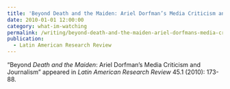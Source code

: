 ```yaml
---
title: 'Beyond Death and the Maiden: Ariel Dorfman’s Media Criticism and Journalism'
date: 2010-01-01 12:00:00
category: what-im-watching
permalink: /writing/beyond-death-and-the-maiden-ariel-dorfmans-media-criticism-and-journalism/
publication:
  - Latin American Research Review
---
```

“Beyond <em>Death and the Maiden</em>: Ariel Dorfman’s Media Criticism and Journalism” appeared in <em>Latin American Research Review</em> 45.1 (2010): 173-88.
